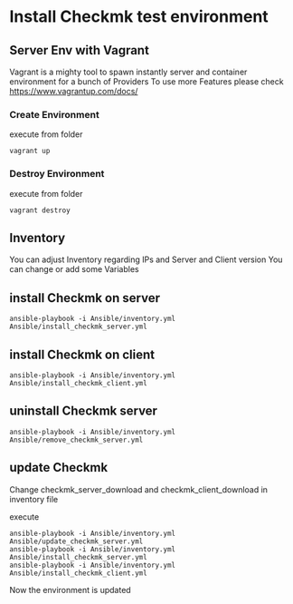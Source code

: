 # Install Checkmk test environment

## Server Env with Vagrant

Vagrant is a mighty tool to spawn instantly server and container environment for a bunch of Providers
To use more Features please check https://www.vagrantup.com/docs/

### Create Environment
execute from folder

```
vagrant up
```
### Destroy Environment
execute from folder

```
vagrant destroy
```

## Inventory

You can adjust Inventory regarding IPs and Server and Client version
You can change or add some Variables

## install Checkmk on server
```
ansible-playbook -i Ansible/inventory.yml Ansible/install_checkmk_server.yml
```
## install Checkmk on client
```
ansible-playbook -i Ansible/inventory.yml Ansible/install_checkmk_client.yml
```
## uninstall Checkmk server
```
ansible-playbook -i Ansible/inventory.yml Ansible/remove_checkmk_server.yml
```
## update Checkmk

Change checkmk_server_download and checkmk_client_download in inventory file

execute 

```
ansible-playbook -i Ansible/inventory.yml Ansible/update_checkmk_server.yml
ansible-playbook -i Ansible/inventory.yml Ansible/install_checkmk_server.yml
ansible-playbook -i Ansible/inventory.yml Ansible/install_checkmk_client.yml
```

Now the environment is updated
